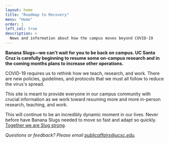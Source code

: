 ```yaml
---
layout: home
title: "Roadmap to Recovery"
menu: "Home"
order: 1
left_col: true
description: >
  News and information about how the campus moves beyond COVID-19
---
```


**Banana Slugs—we can't wait for you to be back on campus. UC Santa Cruz is carefully beginning to resume some on-campus research and in the coming months plans to increase other operations.**

COVID-19 requires us to rethink how we teach, research, and work. There are new policies, guidelines, and protocols that we must all follow to reduce the virus's spread. 

This site is meant to provide everyone in our campus community with crucial information as we work toward resuming more and more in-person research, teaching, and work.

This will continue to be an incredibly dynamic moment in our lives. Never before have Banana Slugs needed to move so fast and adapt so quickly. [Together we are Slug strong](https://www.youtube.com/watch?v=7bOilWTDE-g). 

*Questions or feedback? Please email [publicaffairs@ucsc.edu](mailto:publicaffairs@ucsc.edu).*
   
